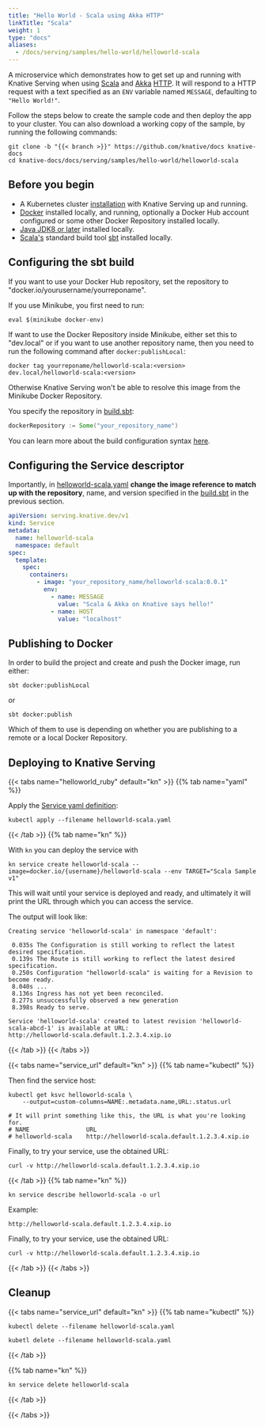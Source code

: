 ```yaml
---
title: "Hello World - Scala using Akka HTTP"
linkTitle: "Scala"
weight: 1
type: "docs"
aliases:
  - /docs/serving/samples/hello-world/helloworld-scala
---
```


A microservice which demonstrates how to get set up and running with Knative
Serving when using [Scala](https://scala-lang.org/) and [Akka](https://akka.io/)
[HTTP](https://doc.akka.io/docs/akka-http/current/). It will respond to a HTTP
request with a text specified as an `ENV` variable named `MESSAGE`, defaulting
to `"Hello World!"`.

Follow the steps below to create the sample code and then deploy the app to your
cluster. You can also download a working copy of the sample, by running the
following commands:

```shell
git clone -b "{{< branch >}}" https://github.com/knative/docs knative-docs
cd knative-docs/docs/serving/samples/hello-world/helloworld-scala
```

## Before you begin

- A Kubernetes cluster [installation](../../../../install/README.md) with
  Knative Serving up and running.
- [Docker](https://www.docker.com) installed locally, and running, optionally a
  Docker Hub account configured or some other Docker Repository installed
  locally.
- [Java JDK8 or later](https://adoptopenjdk.net/installation.html) installed
  locally.
- [Scala's](https://scala-lang.org/) standard build tool
  [sbt](https://www.scala-sbt.org/) installed locally.

## Configuring the sbt build

If you want to use your Docker Hub repository, set the repository to
"docker.io/yourusername/yourreponame".

If you use Minikube, you first need to run:

```shell
eval $(minikube docker-env)
```

If want to use the Docker Repository inside Minikube, either set this to
"dev.local" or if you want to use another repository name, then you need to run
the following command after `docker:publishLocal`:

```shell
docker tag yourreponame/helloworld-scala:<version> dev.local/helloworld-scala:<version>
```

Otherwise Knative Serving won't be able to resolve this image from the Minikube
Docker Repository.

You specify the repository in [build.sbt](./build.sbt):

```scala
dockerRepository := Some("your_repository_name")
```

You can learn more about the build configuration syntax
[here](https://www.scala-sbt.org/1.x/docs/Basic-Def.html).

## Configuring the Service descriptor

Importantly, in [helloworld-scala.yaml](./helloworld-scala.yaml) **change the
image reference to match up with the repository**, name, and version specified
in the [build.sbt](./build.sbt) in the previous section.

```yaml
apiVersion: serving.knative.dev/v1
kind: Service
metadata:
  name: helloworld-scala
  namespace: default
spec:
  template:
    spec:
      containers:
        - image: "your_repository_name/helloworld-scala:0.0.1"
          env:
            - name: MESSAGE
              value: "Scala & Akka on Knative says hello!"
            - name: HOST
              value: "localhost"
```

## Publishing to Docker

In order to build the project and create and push the Docker image, run either:

```shell
sbt docker:publishLocal
```

or

```shell
sbt docker:publish
```

Which of them to use is depending on whether you are publishing to a remote or a
local Docker Repository.

## Deploying to Knative Serving

{{< tabs name="helloworld_ruby" default="kn" >}}
{{% tab name="yaml" %}}

Apply the [Service yaml definition](./helloworld-scala.yaml):

```shell
kubectl apply --filename helloworld-scala.yaml
```

 {{< /tab >}}
 {{% tab name="kn" %}}

 With `kn` you can deploy the service with

   ```shell
   kn service create helloworld-scala --image=docker.io/{username}/helloworld-scala --env TARGET="Scala Sample v1"
   ```

   This will wait until your service is deployed and ready, and ultimately it will print the URL through which you can access the service.

   The output will look like:

   ```
   Creating service 'helloworld-scala' in namespace 'default':

    0.035s The Configuration is still working to reflect the latest desired specification.
    0.139s The Route is still working to reflect the latest desired specification.
    0.250s Configuration "helloworld-scala" is waiting for a Revision to become ready.
    8.040s ...
    8.136s Ingress has not yet been reconciled.
    8.277s unsuccessfully observed a new generation
    8.398s Ready to serve.

  Service 'helloworld-scala' created to latest revision 'helloworld-scala-abcd-1' is available at URL:
  http://helloworld-scala.default.1.2.3.4.xip.io
  ```

{{< /tab >}}
{{< /tabs >}}

{{< tabs name="service_url" default="kn" >}}
{{% tab name="kubectl" %}}

Then find the service host:

```shell
kubectl get ksvc helloworld-scala \
    --output=custom-columns=NAME:.metadata.name,URL:.status.url

# It will print something like this, the URL is what you're looking for.
# NAME                URL
# helloworld-scala    http://helloworld-scala.default.1.2.3.4.xip.io
```

Finally, to try your service, use the obtained URL:

```shell
curl -v http://helloworld-scala.default.1.2.3.4.xip.io
```

{{< /tab >}}
{{% tab name="kn" %}}

   ```shell
   kn service describe helloworld-scala -o url
   ```

   Example:

   ```shell
   http://helloworld-scala.default.1.2.3.4.xip.io
   ```

Finally, to try your service, use the obtained URL:

```shell
curl -v http://helloworld-scala.default.1.2.3.4.xip.io
```

{{< /tab >}}
{{< /tabs >}}

## Cleanup

{{< tabs name="service_url" default="kn" >}}
{{% tab name="kubectl" %}}

```shell
kubectl delete --filename helloworld-scala.yaml
```

```
kubetl delete --filename helloworld-scala.yaml
```
{{< /tab >}}

{{% tab name="kn" %}}

```shell
kn service delete helloworld-scala
```

{{< /tab >}}

{{< /tabs >}}
